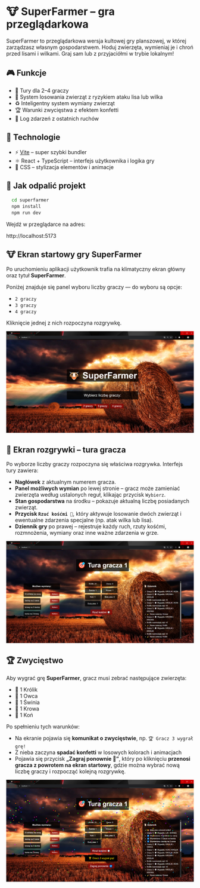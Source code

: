 # 🐮 SuperFarmer – gra przeglądarkowa

SuperFarmer to przeglądarkowa wersja kultowej gry planszowej, w której zarządzasz własnym gospodarstwem. Hoduj zwierzęta, wymieniaj je i chroń przed lisami i wilkami. Graj sam lub z przyjaciółmi w trybie lokalnym!

## 🎮 Funkcje

- 🔄 Tury dla 2–4 graczy
- 🐰 System losowania zwierząt z ryzykiem ataku lisa lub wilka
- ♻️ Inteligentny system wymiany zwierząt
- 🏆 Warunki zwycięstwa z efektem konfetti
- 📜 Log zdarzeń z ostatnich ruchów

## 🧱 Technologie

- ⚡ [Vite](https://vitejs.dev/) – super szybki bundler
- ⚛️ React + TypeScript – interfejs użytkownika i logika gry
- 🎨 CSS – stylizacja elementów i animacje

## 🚀 Jak odpalić projekt

```bash
  cd superfarmer
  npm install
  npm run dev
```
Wejdź w przeglądarce na adres:

http://localhost:5173

## 🐮 Ekran startowy gry SuperFarmer

Po uruchomieniu aplikacji użytkownik trafia na klimatyczny ekran główny oraz tytuł **SuperFarmer**.

Poniżej znajduje się panel wyboru liczby graczy — do wyboru są opcje:

- `2 graczy`
- `3 graczy`
- `4 graczy`

Kliknięcie jednej z nich rozpoczyna rozgrywkę. 

![alt text](image.png)

## 🎯 Ekran rozgrywki – tura gracza

Po wyborze liczby graczy rozpoczyna się właściwa rozgrywka. Interfejs tury zawiera:

- **Nagłówek** z aktualnym numerem gracza.
- **Panel możliwych wymian** po lewej stronie – gracz może zamieniać zwierzęta według ustalonych reguł, klikając przycisk `Wybierz`.
- **Stan gospodarstwa** na środku – pokazuje aktualną liczbę posiadanych zwierząt.
- **Przycisk `Rzuć kośćmi 🎲`**, który aktywuje losowanie dwóch zwierząt i ewentualne zdarzenia specjalne (np. atak wilka lub lisa).
- **Dziennik gry** po prawej – rejestruje każdy ruch, rzuty kośćmi, rozmnożenia, wymiany oraz inne ważne zdarzenia w grze.

![alt text](image-1.png)

## 🏆 Zwycięstwo

Aby wygrać grę **SuperFarmer**, gracz musi zebrać następujące zwierzęta:

- 🐇 1 Królik
- 🐑 1 Owca
- 🐖 1 Świnia
- 🐄 1 Krowa
- 🐎 1 Koń

Po spełnieniu tych warunków:

- Na ekranie pojawia się **komunikat o zwycięstwie**, np. `🏆 Gracz 3 wygrał grę!`
- Z nieba zaczyna **spadać konfetti** w losowych kolorach i animacjach
- Pojawia się przycisk **„Zagraj ponownie 🔁”**, który po kliknięciu **przenosi gracza z powrotem na ekran startowy**, gdzie można wybrać nową liczbę graczy i rozpocząć kolejną rozgrywkę.

![alt text](image-2.png)